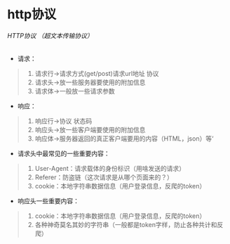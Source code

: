 # http协议
###### HTTP协议 （超文本传输协议）
* 请求：  
>1. 请求行->请求方式(get/post)请求url地址 协议
>2. 请求头->放一些服务器要使用的附加信息
>3. 请求体->一般放一些请求参数  
* 响应：
>1. 响应行->协议 状态码
>2. 响应头->放一些客户端要使用的附加信息
>3. 响应体->服务器返回的真正客户端要用的内容（HTML，json）等‘

* 请求头中最常见的一些重要内容：  
>1. User-Agent：请求载体的身份标识（用啥发送的请求）
>2. Referer：防盗链（这次请求是从哪个页面来的？）
>3. cookie：本地字符串数据信息（用户登录信息，反爬的token）

* 响应头一些重要内容：
>1. cookie：本地字符串数据信息（用户登录信息，反爬的token）
>2. 各种神奇莫名其妙的字符串（一般都是token字样，防止各种共计和反爬）